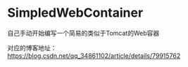 # SimpledWebContainer
自己手动开始编写一个简易的类似于Tomcat的Web容器

对应的博客地址：https://blog.csdn.net/qq_34861102/article/details/79915762
